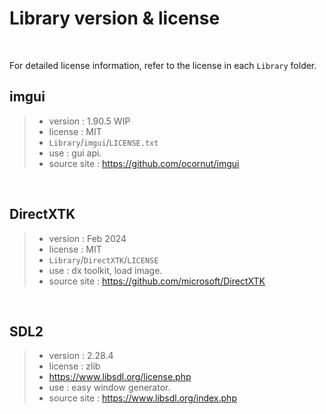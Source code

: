 # Library version & license
<br/>

For detailed license information, refer to the license in each <code>Library</code> folder.
<br/>

## imgui
> * version : 1.90.5 WIP
> * license : MIT
> * <code>Library</code>/<code>imgui</code>/<code>LICENSE.txt</code>
> * use : gui api.
> * source site : https://github.com/ocornut/imgui
<br/>

## DirectXTK
> * version : Feb 2024
> * license : MIT
> * <code>Library</code>/<code>DirectXTK</code>/<code>LICENSE</code>
> * use : dx toolkit, load image.
> * source site : https://github.com/microsoft/DirectXTK
<br/>

## SDL2
> * version : 2.28.4
> * license : zlib
> * https://www.libsdl.org/license.php
> * use : easy window generator.
> * source site : https://www.libsdl.org/index.php
<br/>
